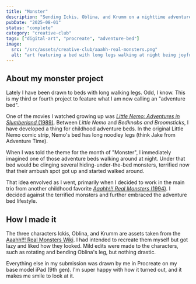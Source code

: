 ```yaml
---
title: "Monster"
description: "Sending Ickis, Oblina, and Krumm on a nighttime adventure."
pubDate: "2025-08-01"
status: "complete"
category: "creative-club"
tags: ["digital-art", "procreate", "adventure-bed"]
image:
  src: "/src/assets/creative-club/aaahh-real-monsters.png"
  alt: "art featuring a bed with long legs walking at night being joyfully ridden by three monsters."
---
```


## About my monster project

Lately I have been drawn to beds with long walking legs. Odd, I know. This is my third or fourth project to feature what I am now calling an "adventure bed".

One of the movies I watched growing up was [*Little Nemo: Adventures in Slumberland* (1989)](https://www.themoviedb.org/movie/22611). Between *Little Nemo* and *Bedknobs and Broomsticks*, I have developed a thing for childhood adventure beds. In the original Little Nemo comic strip, Nemo's bed has long noodley legs (think Jake from Adventure Time).

When I was told the theme for the month of "Monster", I immediately imagined one of those adventure beds walking around at night. Under that bed would be clinging several hiding-under-the-bed monsters, terrified now that their ambush spot got up and started walked around.

That idea envolved as I went, primarily when I decided to work in the main trio from another childhood favorite [*Aaahh!!! Real Monsters* (1994)](https://www.themoviedb.org/tv/2429-aaahh-real-monsters). I decided against the terrified monsters and further embraced the adventure bed lifestyle.

## How I made it

The three characters Ickis, Oblina, and Krumm are assets taken from the [Aaahh!!! Real Monsters Wiki](https://aaahhrealmonsters.fandom.com/wiki/Aaahh!!!_Real_Monsters_Wiki). I had intended to recreate them myself but got lazy and liked how they looked. Mild edits were made to the characters, such as rotating and bending Oblina's leg, but nothing drastic.

Everything else in my submission was drawn by me in Procreate on my base model iPad (9th gen). I'm super happy with how it turned out, and it makes me smile to look at it.
